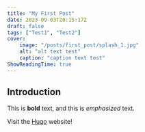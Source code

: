```yaml
---
title: "My First Post"
date: 2023-09-03T20:15:17Z
draft: false
tags: ["Test1", "Test2"]
cover:
    image: "/posts/first_post/splash_1.jpg"
    alt: "alt text test"
    caption: "caption text test"
ShowReadingTime: true
---
```


## Introduction

This is **bold** text, and this is *emphasized* text.

Visit the [Hugo](https://gohugo.io) website!